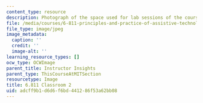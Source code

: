 ```yaml
---
content_type: resource
description: Photograph of the space used for lab sessions of the course.
file: /media/courses/6-811-principles-and-practice-of-assistive-technology-fall-2014/adcff9b1d6d6f6bd441286f53a62bb08_6-811_classroom-2.JPG
file_type: image/jpeg
image_metadata:
  caption: ''
  credit: ''
  image-alt: ''
learning_resource_types: []
ocw_type: OCWImage
parent_title: Instructor Insights
parent_type: ThisCourseAtMITSection
resourcetype: Image
title: 6.811 Classroom 2
uid: adcff9b1-d6d6-f6bd-4412-86f53a62bb08
---
```

